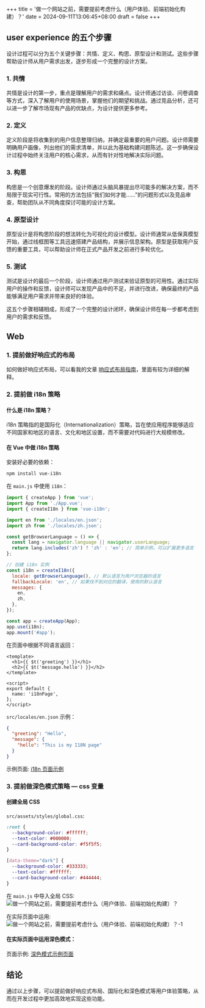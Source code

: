 +++
title = '做一个网站之前，需要提前考虑什么（用户体验、前端初始化构建）？'
date = 2024-09-11T13:06:45+08:00
draft = false
+++

## user experience 的五个步骤

设计过程可以分为五个关键步骤：共情、定义、构思、原型设计和测试。这些步骤帮助设计师从用户需求出发，逐步形成一个完整的设计方案。

### 1. 共情

共情是设计的第一步，重点是理解用户的需求和痛点。设计师通过访谈、问卷调查等方式，深入了解用户的使用场景，掌握他们的期望和挑战。通过竞品分析，还可以进一步了解市场现有产品的优缺点，为设计提供更多参考。

### 2. 定义

定义阶段是将收集到的用户信息整理归纳，并确定最重要的用户问题。设计师需要明确用户画像，列出他们的需求清单，并以此为基础构建问题陈述。这一步确保设计过程中始终关注用户的核心需求，从而有针对性地解决实际问题。

### 3. 构思

构思是一个创意爆发的阶段。设计师通过头脑风暴提出尽可能多的解决方案，而不局限于现实可行性。常用的方法包括“我们如何才能……”的问题形式以及竞品审查，帮助团队从不同角度探讨可能的设计方案。

### 4. 原型设计

原型设计是将构思阶段的想法转化为可视化的设计模型。设计师通常从低保真模型开始，通过线框图等工具迅速搭建产品结构，并展示信息架构。原型是获取用户反馈的重要工具，可以帮助设计师在正式产品开发之前进行多轮优化。

### 5. 测试

测试是设计的最后一个阶段，设计师通过用户测试来验证原型的可用性。通过实际用户的操作和反馈，设计师可以发现产品中的不足，并进行改进，确保最终的产品能够满足用户需求并带来良好的体验。

这五个步骤相辅相成，形成了一个完整的设计闭环，确保设计师在每一步都考虑到用户的需求和反馈。

## Web

### 1. 提前做好响应式的布局

如何做好响应式布局，可以看我的文章 [响应式布局指南](https://nagisa77.github.io/posts/rwd/)，里面有较为详细的解释。

### 2. 提前做 i18n 策略

#### 什么是 i18n 策略？

i18n 策略指的是国际化（Internationalization）策略，旨在使应用程序能够适应不同国家和地区的语言、文化和地区设置，而不需要对代码进行大规模修改。

#### 在 Vue 中做 i18n 策略

安装好必要的依赖：

```bash
npm install vue-i18n
```

在 `main.js` 中使用 `i18n`：

```javascript
import { createApp } from 'vue';
import App from './App.vue';
import { createI18n } from 'vue-i18n';

import en from './locales/en.json';
import zh from './locales/zh.json';

const getBrowserLanguage = () => {
  const lang = navigator.language || navigator.userLanguage;
  return lang.includes('zh') ? 'zh' : 'en'; // 简单示例，可以扩展更多语言
};

// 创建 i18n 实例
const i18n = createI18n({
  locale: getBrowserLanguage(), // 默认语言为用户浏览器的语言
  fallbackLocale: 'en', // 如果找不到对应的翻译，使用的默认语言
  messages: {
    en,
    zh,
  },
});

const app = createApp(App);
app.use(i18n);
app.mount('#app');
```

在页面中根据不同语言返回：

```vue
<template>
  <h1>{{ $t('greeting') }}</h1>
  <h2>{{ $t('message.hello') }}</h2>
</template>

<script>
export default {
  name: 'i18nPage',
};
</script>
```

`src/locales/en.json` 示例：

```json
{
  "greeting": "Hello",
  "message": {
    "hello": "This is my I18N page"
  }
}
```

示例页面: [i18n 页面示例](https://nagisa77.github.io/Vue-example/#/i18n)

### 3. 提前做深色模式策略 — css 变量

#### 创建全局 CSS

`src/assets/styles/global.css`:

```css
:root {
  --background-color: #ffffff;
  --text-color: #000000;
  --card-background-color: #f5f5f5;
}

[data-theme="dark"] {
  --background-color: #333333;
  --text-color: #ffffff;
  --card-background-color: #444444;
}
```

在 `main.js` 中导入全局 CSS:
![做一个网站之前，需要提前考虑什么（用户体验、前端初始化构建）？](https://blog-1307107697.cos.ap-shanghai.myqcloud.com/做一个网站之前，需要提前考虑什么（用户体验、前端初始化构建）？.png)

在实际页面中运用: 
![做一个网站之前，需要提前考虑什么（用户体验、前端初始化构建）？-1](https://blog-1307107697.cos.ap-shanghai.myqcloud.com/做一个网站之前，需要提前考虑什么（用户体验、前端初始化构建）？-1.png)

#### 在实际页面中运用深色模式：

页面示例: [深色模式示例页面](https://nagisa77.github.io/Vue-example/#/night_mode)


## 结论

通过以上步骤，可以提前做好响应式布局、国际化和深色模式等用户体验策略，从而在开发过程中更加高效地实现这些功能。
